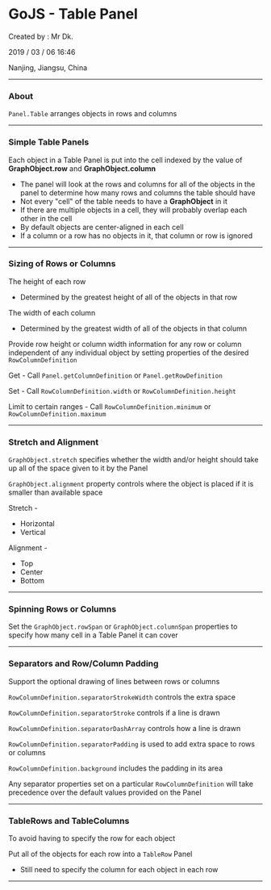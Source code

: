 # GoJS - Table Panel

Created by : Mr Dk.

2019 / 03 / 06 16:46

Nanjing, Jiangsu, China

---

### About

`Panel.Table` arranges objects in rows and columns

---

### Simple Table Panels

Each object in a Table Panel is put into the cell indexed by the value of __GraphObject.row__ and __GraphObject.column__

* The panel will look at the rows and columns for all of the objects in the panel to determine how many rows and columns the table should have
* Not every "cell" of the table needs to have a __GraphObject__ in it
* If there are multiple objects in a cell, they will probably overlap each other in the cell
* By default objects are center-aligned in each cell
* If a column or a row has no objects in it, that column or row is ignored

---

### Sizing of Rows or Columns

The height of each row

* Determined by the greatest height of all of the objects in that row

The width of each column 

* Determined by the greatest width of all of the objects in that column

Provide row height or column width information for any row or column independent of any individual object by setting properties of the desired `RowColumnDefinition`

Get - Call `Panel.getColumnDefinition` or `Panel.getRowDefinition`

Set - Call `RowColumnDefinition.width` or `RowColumnDefinition.height`

Limit to certain ranges - Call `RowColumnDefinition.minimum` or `RowColumnDefinition.maximum`

---

### Stretch and Alignment

`GraphObject.stretch` specifies whether the width and/or height should take up all of the space given to it by the Panel

`GraphObject.alignment` property controls where the object is placed if it is smaller than available space

Stretch - 

* Horizontal
* Vertical

Alignment - 

* Top
* Center
* Bottom

---

### Spinning Rows or Columns

Set the `GraphObject.rowSpan` or `GraphObject.columnSpan` properties to specify how many cell in a Table Panel it can cover

---

### Separators and Row/Column Padding

Support the optional drawing of lines between rows or columns

`RowColumnDefinition.separatorStrokeWidth` controls the extra space

`RowColumnDefinition.separatorStroke` controls if a line is drawn

`RowColumnDefinition.separatorDashArray` controls how a line is drawn

`RowColumnDefinition.separatorPadding` is used to add extra space to rows or columns

`RowColumnDefinition.background` includes the padding in its area

Any separator properties set on a particular `RowColumnDefinition` will take precedence over the default values provided on the Panel

---

### TableRows and TableColumns

To avoid having to specify the row for each object

 Put all of the objects for each row into a `TableRow` Panel

* Still need to specify the column for each object in each row

---

